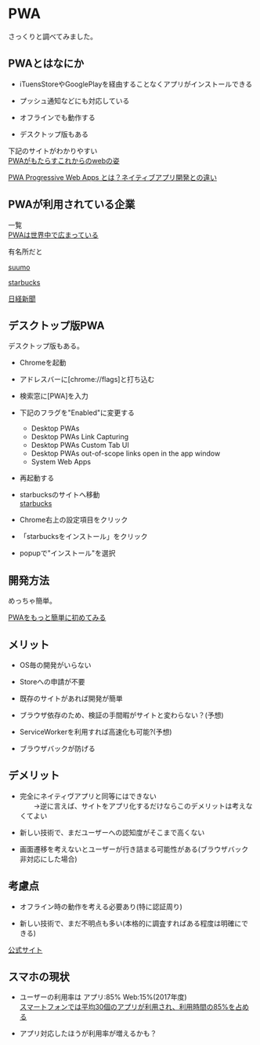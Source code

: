 # PWA

さっくりと調べてみました。  

## PWAとはなにか

- iTuensStoreやGooglePlayを経由することなくアプリがインストールできる

- プッシュ通知などにも対応している

- オフラインでも動作する

- デスクトップ版もある

下記のサイトがわかりやすい  
[PWAがもたらすこれからのwebの姿](https://mya-ake.com/slides/pwa-will-provide-future-web)  

[PWA Progressive Web Apps とは？ネイティブアプリ開発との違い](https://yapp.li/magazine/2292/)  

## PWAが利用されている企業

一覧  
[PWAは世界中で広まっている](https://mya-ake.com/slides/pwa-will-provide-future-web#26)  

有名所だと  

[suumo](https://suumo.jp/hokkaido/)  

[starbucks](https://app.starbucks.com/)  

[日経新聞](https://r.nikkei.com/)  

## デスクトップ版PWA

デスクトップ版もある。  

- Chromeを起動

- アドレスバーに[chrome://flags]と打ち込む

- 検索窓に[PWA]を入力

- 下記のフラグを"Enabled"に変更する

  - Desktop PWAs
  - Desktop PWAs Link Capturing
  - Desktop PWAs Custom Tab UI
  - Desktop PWAs out-of-scope links open in the app window
  - System Web Apps

- 再起動する

- starbucksのサイトへ移動  
[starbucks](https://app.starbucks.com/)  

- Chrome右上の設定項目をクリック

- 「starbucksをインストール」をクリック

- popupで"インストール"を選択  


## 開発方法

めっちゃ簡単。  

[PWAをもっと簡単に初めてみる](https://qiita.com/poster-keisuke/items/6651140fa20c7aa18474)  

## メリット

- OS毎の開発がいらない

- Storeへの申請が不要

- 既存のサイトがあれば開発が簡単

- ブラウザ依存のため、検証の手間暇がサイトと変わらない？(予想)

- ServiceWorkerを利用すれば高速化も可能?(予想)

- ブラウザバックが防げる

## デメリット

- 完全にネイティヴアプリと同等にはできない  
　　→逆に言えば、サイトをアプリ化するだけならこのデメリットは考えなくてよい  

- 新しい技術で、まだユーザーへの認知度がそこまで高くない

- 画面遷移を考えないとユーザーが行き詰まる可能性がある(ブラウザバック非対応にした場合)

## 考慮点

- オフライン時の動作を考える必要あり(特に認証周り)

- 新しい技術で、まだ不明点も多い(本格的に調査すればある程度は明確にできる)

[公式サイト](https://developers.google.com/web/progressive-web-apps/?hl=ja)  

## スマホの現状

- ユーザーの利用率は アプリ:85% Web:15%(2017年度)  
[スマートフォンでは平均30個のアプリが利用され、利用時間の85%を占める](https://www.netratings.co.jp/news_release/2017/11/Newsrelease20171108.html)  

- アプリ対応したほうが利用率が増えるかも？
